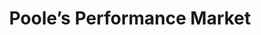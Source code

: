---
title: "Poole’s Performance Market"
url: /wabash/pooles-performance-market/
shop: health food
---